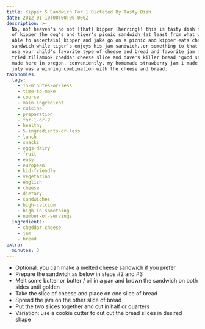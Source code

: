 ```yaml
---
title: Kipper S Sandwich For 1 Dictated By Tasty Dish
date: 2012-01-10T00:00:00.000Z
description: >-
  No, no! heaven's no not [that] kipper (herring)! this is tasty dish's version
  of kipper the dog's and tiger's picnic sandwich (at least from what we've been
  able to ascertain) kipper and jake go on a picnic and kipper eats cheese
  sandwich while tiger's enjoys his jam sandwich..or something to that effect.
  use your child's favorite type of cheese and bread and favorite jam flavor. we
  tried tillamook cheddar cheese slice and dave's killer bread 'good seed'-both
  made here in oregon. conveniently, my homemade strawberry jam i made back in
  july was a winning combination with the cheese and bread.
taxonomies:
  tags:
    - 15-minutes-or-less
    - time-to-make
    - course
    - main-ingredient
    - cuisine
    - preparation
    - for-1-or-2
    - healthy
    - 5-ingredients-or-less
    - lunch
    - snacks
    - eggs-dairy
    - fruit
    - easy
    - european
    - kid-friendly
    - vegetarian
    - english
    - cheese
    - dietary
    - sandwiches
    - high-calcium
    - high-in-something
    - number-of-servings
  ingredients:
    - cheddar cheese
    - jam
    - bread
extra:
  minutes: 3
---
```

 - Optional: you can make a melted cheese sandwich if you prefer
 - Prepare the sandwich as below in steps #2 and #3
 - Melt some butter or butter / oil in a pan and brown the sandwich on both sides until golden
 - Take the slice of cheese and place on one slice of bread
 - Spread the jam on the other slice of bread
 - Put the two slices together and cut in half or quarters
 - Variation: use a cookie cutter to cut out the bread slices in desired shape
